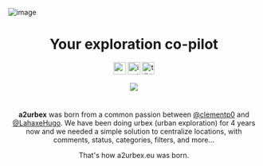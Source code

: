 ![image](https://github.com/user-attachments/assets/07b30616-4a78-4c1e-82e1-1efdb87ab639)

<h1 align="center">Your exploration co-pilot</h1>
<p align="center">
  <a href="https://a2urbex.eu" target="_blank"><img alt="website" src="https://img.shields.io/badge/a2urbex-1C1C1C?style=flat-square&logo=googleearth&logoColor=white" height="25"></a>
  <a href="https://instagram.com/a2urbex" target="_blank"><img alt="instagram" src="https://img.shields.io/badge/Instagram-E4405F?style=flat-square&logo=instagram&logoColor=white" height="25"></a>
  <a href="https://www.tiktok.com/@a2urbex" target="_blank"><img alt="tiktok" src="https://img.shields.io/badge/TikTok-EF2950?style=flat-square&logo=tiktok&logoColor=white" height="25"></a>
</p>
<p align="center">
  <a href="https://a2urbex.eu" target="_blank"><img src="https://img.shields.io/website.svg?label=a2urbex&down_color=red&down_message=down&up_color=green&up_message=up&url=http%3A%2F%2Fa2urbex.eu"></a>
</p>
<h1></h1>
<p align="center">
<b>a2urbex</b> was born from a common passion between <a href="https://github.com/clementp0">@clementp0</a> and <a href="https://github.com/LahaxeHugo">@LahaxeHugo</a>. We have been doing urbex (urban exploration) for 4 years now and we needed a simple solution to centralize locations, with comments, status, categories, filters, and more... 
</p>
<p align="center">That's how a2urbex.eu was born.</p>
